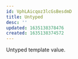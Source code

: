 ```yaml
---
id: VphLAicqoz3lcGsBesdmD
title: Untyped
desc: ''
updated: 1635138378476
created: 1635138374572
---
```


Untyped template value.
